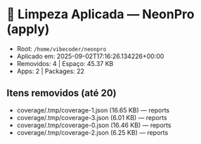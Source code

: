 # 🧹 Limpeza Aplicada — NeonPro (apply)

- Root: `/home/vibecoder/neonpro`
- Aplicado em: 2025-09-02T17:16:26.134226+00:00
- Removidos: 4 | Espaço: 45.37 KB
- Apps: 2 | Packages: 22

## Itens removidos (até 20)

- coverage/.tmp/coverage-1.json (16.65 KB) — reports
- coverage/.tmp/coverage-3.json (6.01 KB) — reports
- coverage/.tmp/coverage-0.json (16.46 KB) — reports
- coverage/.tmp/coverage-2.json (6.25 KB) — reports
